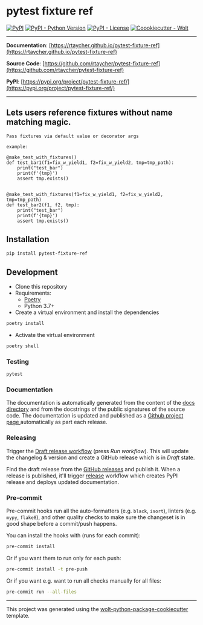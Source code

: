 # pytest fixture ref

[![PyPI](https://img.shields.io/pypi/v/pytest-fixture-ref?style=flat-square)](https://pypi.python.org/pypi/pytest-fixture-ref/)
[![PyPI - Python Version](https://img.shields.io/pypi/pyversions/pytest-fixture-ref?style=flat-square)](https://pypi.python.org/pypi/pytest-fixture-ref/)
[![PyPI - License](https://img.shields.io/pypi/l/pytest-fixture-ref?style=flat-square)](https://pypi.python.org/pypi/pytest-fixture-ref/)
[![Coookiecutter - Wolt](https://img.shields.io/badge/cookiecutter-Wolt-00c2e8?style=flat-square&logo=cookiecutter&logoColor=D4AA00&link=https://github.com/woltapp/wolt-python-package-cookiecutter)](https://github.com/woltapp/wolt-python-package-cookiecutter)


---

**Documentation**: [https://rtaycher.github.io/pytest-fixture-ref](https://rtaycher.github.io/pytest-fixture-ref)

**Source Code**: [https://github.com/rtaycher/pytest-fixture-ref](https://github.com/rtaycher/pytest-fixture-ref)

**PyPI**: [https://pypi.org/project/pytest-fixture-ref/](https://pypi.org/project/pytest-fixture-ref/)

---

## Lets users reference fixtures without name matching magic.

    Pass fixtures via default value or decorator args

    example:

    @make_test_with_fixtures()
    def test_bar1(f1=fix_w_yield1, f2=fix_w_yield2, tmp=tmp_path):
        print("test_bar")
        print(f'{tmp}')
        assert tmp.exists()


    @make_test_with_fixtures(f1=fix_w_yield1, f2=fix_w_yield2, tmp=tmp_path)
    def test_bar2(f1, f2, tmp):
        print("test_bar")
        print(f'{tmp}')
        assert tmp.exists()


## Installation

```sh
pip install pytest-fixture-ref
```

## Development

* Clone this repository
* Requirements:
  * [Poetry](https://python-poetry.org/)
  * Python 3.7+
* Create a virtual environment and install the dependencies

```sh
poetry install
```

* Activate the virtual environment

```sh
poetry shell
```

### Testing

```sh
pytest
```

### Documentation

The documentation is automatically generated from the content of the [docs directory](./docs) and from the docstrings
 of the public signatures of the source code. The documentation is updated and published as a [Github project page
 ](https://pages.github.com/) automatically as part each release.

### Releasing

Trigger the [Draft release workflow](https://github.com/rtaycher/pytest-fixture-ref/actions/workflows/draft_release.yml)
(press _Run workflow_). This will update the changelog & version and create a GitHub release which is in _Draft_ state.

Find the draft release from the
[GitHub releases](https://github.com/rtaycher/pytest-fixture-ref/releases) and publish it. When
 a release is published, it'll trigger [release](https://github.com/rtaycher/pytest-fixture-ref/blob/master/.github/workflows/release.yml) workflow which creates PyPI
 release and deploys updated documentation.

### Pre-commit

Pre-commit hooks run all the auto-formatters (e.g. `black`, `isort`), linters (e.g. `mypy`, `flake8`), and other quality
 checks to make sure the changeset is in good shape before a commit/push happens.

You can install the hooks with (runs for each commit):

```sh
pre-commit install
```

Or if you want them to run only for each push:

```sh
pre-commit install -t pre-push
```

Or if you want e.g. want to run all checks manually for all files:

```sh
pre-commit run --all-files
```

---

This project was generated using the [wolt-python-package-cookiecutter](https://github.com/woltapp/wolt-python-package-cookiecutter) template.
